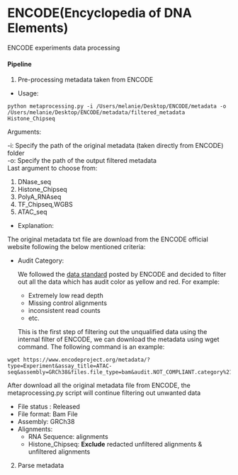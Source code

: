 # ENCODE(Encyclopedia of DNA Elements)
ENCODE experiments data processing 
#### Pipeline
1. Pre-processing metadata taken from ENCODE
- Usage:
  
```
python metaprocessing.py -i /Users/melanie/Desktop/ENCODE/metadata -o /Users/melanie/Desktop/ENCODE/metadata/filtered_metadata Histone_Chipseq
```
 
 Arguments:  
  
  -i:  Specify the path of the original metadata (taken directly from ENCODE) folder\
  -o:  Specify the path of the output filtered metadata\
  Last argument to choose from:
  1. DNase_seq
  2. Histone_Chipseq
  3. PolyA_RNAseq
  4. TF_Chipseq,WGBS
  5. ATAC_seq
- Explanation:

The original metadata txt file are download from the ENCODE official website following the below mentioned criteria:

- Audit Category:

    We followed the [data standard](https://www.encodeproject.org/data-standards/audits/) posted by ENCODE and decided to filter out all the data which has audit color as yellow and red. For example:
    - Extremely low read depth
    - Missing control alignments
    - inconsistent read counts
    - etc.
    
    This is the first step of filtering out the unqualified data using the internal filter of ENCODE, we can download the metadata using wget command. The following command is an example:
 ```
wget https://www.encodeproject.org/metadata/?type=Experiment&assay_title=ATAC-seq&assembly=GRCh38&files.file_type=bam&audit.NOT_COMPLIANT.category%21=unreplicated+experiment
```
   After download all the original metadata file from ENCODE, the metaprocessing.py script will continue filtering out unwanted data

- File status : Released
- File format: Bam File
- Assembly: GRCh38
- Alignments:
  - RNA Sequence: alignments
  - Histone_Chipseq: **Exclude** redacted unfiltered alignments & unfiltered alignments
  

    

2. Parse metadata





